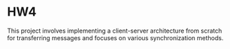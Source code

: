 # HW4
This project involves implementing a client-server architecture from scratch for transferring messages and focuses on various synchronization methods.
